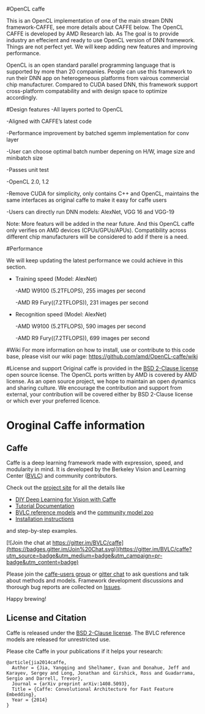 #OpenCL caffe

This is an OpenCL implementation of one of the main stream DNN framework-CAFFE, see more details about CAFFE below. The OpenCL CAFFE is developed by AMD Research lab. As The goal is to provide industry an effecient and ready to use OpenCL version of DNN framework. Things are not perfect yet. We will keep adding new features and improving performance.

OpenCL is an open standard parallel programming language that is supported by more than 20 companies. People can use this framework to run their DNN app on heterogeneous platforms from vairous commercial chip manufacturer. Compared to CUDA based DNN, this framework support cross-platform compatability and with design space to optimize accordingly.

#Design features
  -All layers ported to OpenCL
  
  -Aligned with CAFFE’s latest code

  -Performance improvement by batched sgemm implementation for conv layer

  -User can choose optimal batch number depening on H/W, image size and minibatch size

  -Passes unit test

  -OpenCL 2.0, 1.2
  
  -Remove CUDA for simplicity, only contains C++ and OpenCL, maintains the same interfaces as original caffe to make it easy for caffe users

  -Users can directly run DNN models: AlexNet, VGG 16 and VGG-19

Note: More featurs will be added in the near future. And this OpenCL caffe only verifies on AMD devices (CPUs/GPUs/APUs). Compatibility across different chip manufacturers will be considered to add if there is a need.

#Performance

We will keep updating the latest performance we could achieve in this section.

* Training speed (Model: AlexNet)

    -AMD W9100 (5.2TFLOPS), 255 images per second

    -AMD R9 Fury((7.2TFLOPS)), 231 images per second

* Recognition speed (Model: AlexNet)

    -AMD W9100 (5.2TFLOPS), 590 images per second

    -AMD R9 Fury((7.2TFLOPS)), 699 images per second

#Wiki
For more information on how to install, use or contribute to this code base, please visit our wiki page:
https://github.com/amd/OpenCL-caffe/wiki

#License and support
Original caffe is provided in the [BSD 2-Clause license](https://github.com/BVLC/caffe/blob/master/LICENSE) open source license. The OpenCL ports written by AMD is covered by AMD license. As an open source project, we hope to maintain an open dynamics and sharing culture. We encourage the contribution and support from external, your contribution will be covered either by BSD 2-Clause license or which ever your preferred licence.

# Oroginal Caffe information
## Caffe

Caffe is a deep learning framework made with expression, speed, and modularity in mind.
It is developed by the Berkeley Vision and Learning Center ([BVLC](http://bvlc.eecs.berkeley.edu)) and community contributors.

Check out the [project site](http://caffe.berkeleyvision.org) for all the details like

- [DIY Deep Learning for Vision with Caffe](https://docs.google.com/presentation/d/1UeKXVgRvvxg9OUdh_UiC5G71UMscNPlvArsWER41PsU/edit#slide=id.p)
- [Tutorial Documentation](http://caffe.berkeleyvision.org/tutorial/)
- [BVLC reference models](http://caffe.berkeleyvision.org/model_zoo.html) and the [community model zoo](https://github.com/BVLC/caffe/wiki/Model-Zoo)
- [Installation instructions](http://caffe.berkeleyvision.org/installation.html)

and step-by-step examples.

[![Join the chat at https://gitter.im/BVLC/caffe](https://badges.gitter.im/Join%20Chat.svg)](https://gitter.im/BVLC/caffe?utm_source=badge&utm_medium=badge&utm_campaign=pr-badge&utm_content=badge)

Please join the [caffe-users group](https://groups.google.com/forum/#!forum/caffe-users) or [gitter chat](https://gitter.im/BVLC/caffe) to ask questions and talk about methods and models.
Framework development discussions and thorough bug reports are collected on [Issues](https://github.com/BVLC/caffe/issues).

Happy brewing!

## License and Citation

Caffe is released under the [BSD 2-Clause license](https://github.com/BVLC/caffe/blob/master/LICENSE).
The BVLC reference models are released for unrestricted use.

Please cite Caffe in your publications if it helps your research:

    @article{jia2014caffe,
      Author = {Jia, Yangqing and Shelhamer, Evan and Donahue, Jeff and Karayev, Sergey and Long, Jonathan and Girshick, Ross and Guadarrama, Sergio and Darrell, Trevor},
      Journal = {arXiv preprint arXiv:1408.5093},
      Title = {Caffe: Convolutional Architecture for Fast Feature Embedding},
      Year = {2014}
    }
